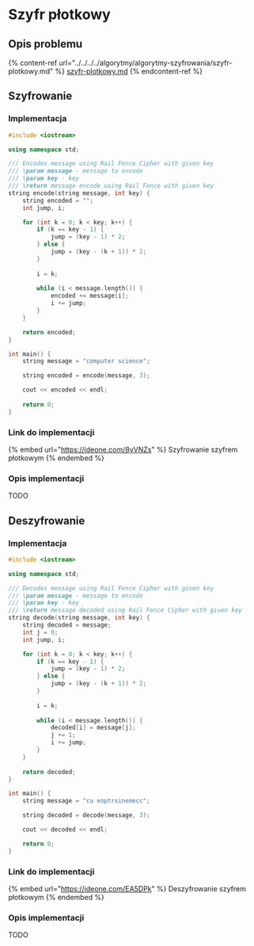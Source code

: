 # Szyfr płotkowy

## Opis problemu

{% content-ref url="../../../../algorytmy/algorytmy-szyfrowania/szyfr-plotkowy.md" %}
[szyfr-plotkowy.md](../../../../algorytmy/algorytmy-szyfrowania/szyfr-plotkowy.md)
{% endcontent-ref %}

## Szyfrowanie

### Implementacja

```cpp
#include <iostream>

using namespace std;

/// Encodes message using Rail Fence Cipher with given key
/// \param message - message to encode
/// \param key - key
/// \return message encode using Rail Fence with given key
string encode(string message, int key) {
    string encoded = "";
    int jump, i;

    for (int k = 0; k < key; k++) {
        if (k == key - 1) {
            jump = (key - 1) * 2;
        } else {
            jump = (key - (k + 1)) * 2;
        }
            
        i = k;
        
        while (i < message.length()) {
            encoded += message[i];
            i += jump;
        }
    }

    return encoded;
}

int main() {
    string message = "computer science";

    string encoded = encode(message, 3);

    cout << encoded << endl;
    
    return 0;
}
```

### Link do implementacji

{% embed url="https://ideone.com/8yVNZs" %}
Szyfrowanie szyfrem płotkowym
{% endembed %}

### Opis implementacji

TODO

## Deszyfrowanie

### Implementacja

```cpp
#include <iostream>

using namespace std;

/// Decodes message using Rail Fence Cipher with given key
/// \param message - message to encode
/// \param key - key
/// \return message decoded using Rail Fence Cipher with given key
string decode(string message, int key) {
    string decoded = message;
    int j = 0;
    int jump, i;

    for (int k = 0; k < key; k++) {
        if (k == key - 1) {
            jump = (key - 1) * 2;
        } else {
            jump = (key - (k + 1)) * 2;
        }
        
        i = k;
        
        while (i < message.length()) {
            decoded[i] = message[j];
            j += 1;
            i += jump;
        }
    }
    
    return decoded;
}

int main() {
    string message = "cu eoptrsinemecc";

    string decoded = decode(message, 3);

    cout << decoded << endl;

    return 0;
}
```

### Link do implementacji

{% embed url="https://ideone.com/EA5DPk" %}
Deszyfrowanie szyfrem płotkowym
{% endembed %}

### Opis implementacji

TODO
